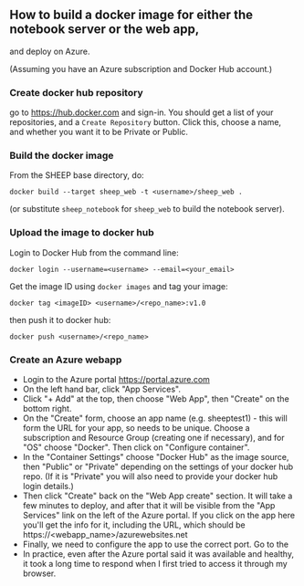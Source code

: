 ## How to build a docker image for either the notebook server or the web app,
and deploy on Azure.

(Assuming you have an Azure subscription and Docker Hub account.)

### Create docker hub repository

go to
https://hub.docker.com
and sign-in.  You should get a list of your repositories, and a ```Create Repository``` button.  Click this, choose a name, and whether you want it to be
Private or Public.

### Build the docker image

From the SHEEP base directory, do:

```
docker build --target sheep_web -t <username>/sheep_web .
```
(or substitute ```sheep_notebook``` for ```sheep_web``` to build the notebook server).


### Upload the image to docker hub

Login to Docker Hub from the command line:
```
docker login --username=<username> --email=<your_email>
```
Get the image ID using
```docker images```
and tag your image:
```
docker tag <imageID> <username>/<repo_name>:v1.0
```
then push it to docker hub:
```
docker push <username>/<repo_name>
```

### Create an Azure webapp

 * Login to the Azure portal https://portal.azure.com
 * On the left hand bar, click "App Services".
 * Click "+ Add" at the top, then choose "Web App", then "Create" on the bottom right.
 * On the "Create" form, choose an app name (e.g. sheeptest1) - this will form the URL for your app, so needs to be unique.  Choose a subscription and Resource Group (creating one if necessary), and for "OS" choose "Docker".  Then click on
 "Configure container".
 * In the "Container Settings" choose "Docker Hub" as the image source, then
 "Public" or "Private" depending on the settings of your docker hub repo.
 (If it is "Private" you will also need to provide your docker hub login details.)
 * Then click "Create" back on the "Web App create" section.  It will take a
 few minutes to deploy, and after that it will be visible from the "App Services" link on the left of the Azure portal.  If you click on the app here you'll
 get the info for it, including the URL, which should be
 https://<webapp_name>/azurewebsites.net
 * Finally, we need to configure the app to use the correct port.  Go to
 the 
 * In practice, even after the Azure portal said it was available and healthy,
 it took a long time to respond when I first tried to access it through my browser.
 